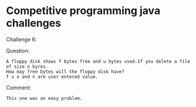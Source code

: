 # Competitive programming java challenges

Challenge 6:

Question:
	
	A floppy disk shows f bytes free and u bytes used.If you delete a file of size n byres.
	How may free bytes will the floppy disk have?
	f u o and n are user entered value.

Comment:
	
	This one was an easy problem.
